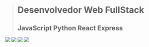 
> # Desenvolvedor Web FullStack
> ## JavaScript Python React Express

 ![](https://i.pinimg.com/750x/32/b1/63/32b163078a4bafad8c18877d5587037c.jpg)
![](https://i.pinimg.com/750x/31/ec/fb/31ecfb8135937ebd491e4058c0ae55ee.jpg)
![](https://i.pinimg.com/750x/25/06/5b/25065b54de2b1b2e6d5bdacd34af0834.jpg)
![](https://i.pinimg.com/750x/25/b2/be/25b2be8b79964ae63960d94786cea17e.jpg)
